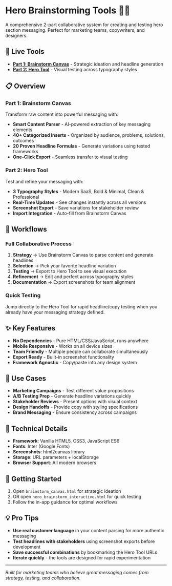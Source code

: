 # Hero Brainstorming Tools 🧠✨

A comprehensive 2-part collaborative system for creating and testing hero section messaging. Perfect for marketing teams, copywriters, and designers.

## 🚀 Live Tools

- **[Part 1: Brainstorm Canvas](brainstorm_canvas.html)** - Strategic ideation and headline generation
- **[Part 2: Hero Tool](hero_brainstorm_interactive.html)** - Visual testing across typography styles

## 📋 Overview

### Part 1: Brainstorm Canvas
Transform raw content into powerful messaging with:
- **Smart Content Parser** - AI-powered extraction of key messaging elements
- **40+ Categorized Inserts** - Organized by audience, problems, solutions, outcomes
- **20 Proven Headline Formulas** - Generate variations using tested frameworks
- **One-Click Export** - Seamless transfer to visual testing

### Part 2: Hero Tool  
Test and refine your messaging with:
- **3 Typography Styles** - Modern SaaS, Bold & Minimal, Clean & Professional
- **Real-Time Updates** - See changes instantly across all versions
- **Screenshot Export** - Save variations for stakeholder review
- **Import Integration** - Auto-fill from Brainstorm Canvas

## 🎯 Workflows

### Full Collaborative Process
1. **Strategy** → Use Brainstorm Canvas to parse content and generate headlines
2. **Selection** → Pick your favorite headline variation  
3. **Testing** → Export to Hero Tool to see visual execution
4. **Refinement** → Edit and perfect across typography styles
5. **Documentation** → Export screenshots for team alignment

### Quick Testing
Jump directly to the Hero Tool for rapid headline/copy testing when you already have your messaging strategy defined.

## ✨ Key Features

- **No Dependencies** - Pure HTML/CSS/JavaScript, runs anywhere
- **Mobile Responsive** - Works on all device sizes  
- **Team Friendly** - Multiple people can collaborate simultaneously
- **Export Ready** - Built-in screenshot functionality
- **Framework Agnostic** - Copy/paste into any design system

## 🎨 Use Cases

- **Marketing Campaigns** - Test different value propositions
- **A/B Testing Prep** - Generate headline variations quickly
- **Stakeholder Reviews** - Present options with visual context
- **Design Handoffs** - Provide copy with styling specifications
- **Brand Messaging** - Ensure consistency across campaigns

## 🔧 Technical Details

- **Framework**: Vanilla HTML5, CSS3, JavaScript ES6
- **Fonts**: Inter (Google Fonts)
- **Screenshots**: html2canvas library
- **Storage**: URL parameters + localStorage
- **Browser Support**: All modern browsers

## 🚀 Getting Started

1. Open `brainstorm_canvas.html` for strategic ideation
2. OR open `hero_brainstorm_interactive.html` for quick testing
3. Follow the in-app guidance for optimal workflows

## 💡 Pro Tips

- **Use real customer language** in your content parsing for more authentic messaging
- **Test headlines with stakeholders** using screenshot exports before development
- **Save successful combinations** by bookmarking the Hero Tool URLs
- **Iterate quickly** - the tools are designed for rapid experimentation

---

*Built for marketing teams who believe great messaging comes from strategy, testing, and collaboration.*
